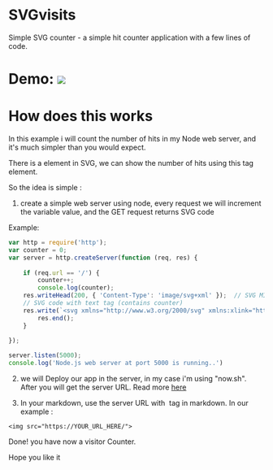 # SVGvisits
Simple SVG counter - a simple hit counter application with a few lines of code.

# Demo: <img src="https://githubviews-adjlhysseu.now.sh/">

# How does this works

In this example i will count the number of hits in my Node web server, and it's much simpler than you would expect.

There is a <text> element in SVG, we can show the number of hits using this tag element.
  
So the idea is simple :

1. create a simple web server using node, every request we will increment the variable value, and the GET request returns SVG code

Example: 

```javascript
var http = require('http');
var counter = 0;
var server = http.createServer(function (req, res) {  
	
	if (req.url == '/') {
		counter++;
		console.log(counter);        
    res.writeHead(200, { 'Content-Type': 'image/svg+xml' });  // SVG MIME type        
    // SVG code with text tag (contains counter)
    res.write(`<svg xmlns="http://www.w3.org/2000/svg" xmlns:xlink="http://www.w3.org/1999/xlink" width="90" height="20"><linearGradient id="b" x2="0" y2="100%"><stop offset="0" stop-color="#bbb" stop-opacity=".1"/><stop offset="1" stop-opacity=".1"/></linearGradient><clipPath id="a"><rect width="90" height="20" rx="3" fill="#fff"/></clipPath><g clip-path="url(#a)"><path fill="#555" d="M0 0h39v20H0z"/><path fill="#e05d44" d="M39 0h51v20H39z"/><path fill="url(#b)" d="M0 0h90v20H0z"/></g><g fill="#fff" text-anchor="middle" font-family="DejaVu Sans,Verdana,Geneva,sans-serif" font-size="110"> <text x="205" y="150" fill="#010101" fill-opacity=".3" transform="scale(.1)" textLength="290">visits</text><text x="205" y="140" transform="scale(.1)" textLength="290">visits</text><text x="635" y="150" fill="#010101" fill-opacity=".3" transform="scale(.1)" textLength="${counter.toString().length * 68}">${counter}</text><text x="635" y="140" transform="scale(.1)" textLength="${counter.toString().length * 68}">${counter}</text></g> </svg>`);
        res.end();
    }
	
});

server.listen(5000); 
console.log('Node.js web server at port 5000 is running..')

```

2. we will Deploy our app in the server, in my case i'm using "now.sh". After you will get the server URL. Read more [here](https://zeit.co/now)

3. In your markdown, use the server URL with <img> tag in markdown. In our example :

`<img src="https://YOUR_URL_HERE/">`

Done! you have now a visitor Counter.

Hope you like it
